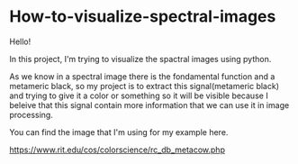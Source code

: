 # How-to-visualize-spectral-images

Hello!

In this project, I'm trying to visualize the spactral images using python.

As we know in a spectral image there is the fondamental function and a metameric black, so my project is to extract this signal(metameric black) and trying to give it a color or something so it will be visible because I beleive that this signal contain more information that we can use it in image processing.

You can find the image that I'm using for my example here.

https://www.rit.edu/cos/colorscience/rc_db_metacow.php
